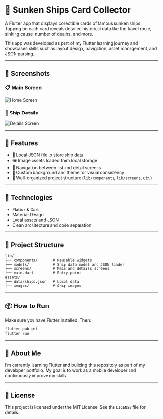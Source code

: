 # 🚢 Sunken Ships Card Collector

A Flutter app that displays collectible cards of famous sunken ships.
Tapping on each card reveals detailed historical data like the travel route, sinking cause, number of deaths, and more.

This app was developed as part of my Flutter learning journey and showcases skills such as layout design, navigation, asset management, and JSON parsing.

---

## 📸 Screenshots

### 📋 Main Screen
![Home Screen](assets/screenshots/home_screen.png)

### 📝 Ship Details
![Details Screen](assets/screenshots/details_screen.png)


---

## 🎯 Features

* 📄 Local JSON file to store ship data
* 🖼️ Image assets loaded from local storage
* 🧱 Navigation between list and detail screens
* 🎨 Custom background and theme for visual consistency
* 🧱 Well-organized project structure (`lib/components`, `lib/screens`, etc.)

---

## 🔧 Technologies

* Flutter & Dart
* Material Design
* Local assets and JSON
* Clean architecture and code separation

---

## 📁 Project Structure

```
lib/
├── components/       # Reusable widgets
├── models/           # Ship data model and JSON loader
├── screens/          # Main and details screens
├── main.dart         # Entry point
assets/
├── data/ships.json   # Local data
├── images/           # Ship images
```

---

## 📦 How to Run

Make sure you have Flutter installed. Then:

```bash
flutter pub get
flutter run
```

---

## 👤 About Me

I’m currently learning Flutter and building this repository as part of my developer portfolio.
My goal is to work as a mobile developer and continuously improve my skills.

---

## 📄 License

This project is licensed under the MIT License. See the `LICENSE` file for details.

